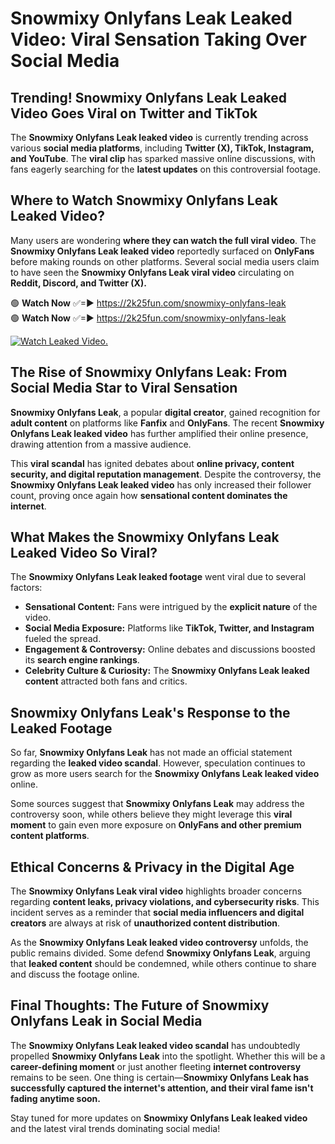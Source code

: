 # Snowmixy Onlyfans Leak Leaked Video: Viral Sensation Taking Over Social Media

## **Trending! Snowmixy Onlyfans Leak Leaked Video Goes Viral on Twitter and TikTok**
The **Snowmixy Onlyfans Leak leaked video** is currently trending across various **social media platforms**, including **Twitter (X), TikTok, Instagram, and YouTube**. The **viral clip** has sparked massive online discussions, with fans eagerly searching for the **latest updates** on this controversial footage.

## **Where to Watch Snowmixy Onlyfans Leak Leaked Video?**
Many users are wondering **where they can watch the full viral video**. The **Snowmixy Onlyfans Leak leaked video** reportedly surfaced on **OnlyFans** before making rounds on other platforms. Several social media users claim to have seen the **Snowmixy Onlyfans Leak viral video** circulating on **Reddit, Discord, and Twitter (X).**

🟢 **Watch Now** ✅=► https://2k25fun.com/snowmixy-onlyfans-leak  
🟢 **Watch Now** ✅=► https://2k25fun.com/snowmixy-onlyfans-leak  

[![Watch Leaked Video.](https://miro.medium.com/v2/resize:fit:828/format:webp/1*cilzJN44JGOrTw9NJCrNHA.gif "Watch Leaked Video")](https://2k25fun.com/snowmixy-onlyfans-leak)

## **The Rise of Snowmixy Onlyfans Leak: From Social Media Star to Viral Sensation**
**Snowmixy Onlyfans Leak**, a popular **digital creator**, gained recognition for **adult content** on platforms like **Fanfix** and **OnlyFans**. The recent **Snowmixy Onlyfans Leak leaked video** has further amplified their online presence, drawing attention from a massive audience.

This **viral scandal** has ignited debates about **online privacy, content security, and digital reputation management**. Despite the controversy, the **Snowmixy Onlyfans Leak leaked video** has only increased their follower count, proving once again how **sensational content dominates the internet**.

## **What Makes the Snowmixy Onlyfans Leak Leaked Video So Viral?**
The **Snowmixy Onlyfans Leak leaked footage** went viral due to several factors:
- **Sensational Content:** Fans were intrigued by the **explicit nature** of the video.
- **Social Media Exposure:** Platforms like **TikTok, Twitter, and Instagram** fueled the spread.
- **Engagement & Controversy:** Online debates and discussions boosted its **search engine rankings**.
- **Celebrity Culture & Curiosity:** The **Snowmixy Onlyfans Leak leaked content** attracted both fans and critics.

## **Snowmixy Onlyfans Leak's Response to the Leaked Footage**
So far, **Snowmixy Onlyfans Leak** has not made an official statement regarding the **leaked video scandal**. However, speculation continues to grow as more users search for the **Snowmixy Onlyfans Leak leaked video** online.

Some sources suggest that **Snowmixy Onlyfans Leak** may address the controversy soon, while others believe they might leverage this **viral moment** to gain even more exposure on **OnlyFans and other premium content platforms**.

## **Ethical Concerns & Privacy in the Digital Age**
The **Snowmixy Onlyfans Leak viral video** highlights broader concerns regarding **content leaks, privacy violations, and cybersecurity risks**. This incident serves as a reminder that **social media influencers and digital creators** are always at risk of **unauthorized content distribution**.

As the **Snowmixy Onlyfans Leak leaked video controversy** unfolds, the public remains divided. Some defend **Snowmixy Onlyfans Leak**, arguing that **leaked content** should be condemned, while others continue to share and discuss the footage online.

## **Final Thoughts: The Future of Snowmixy Onlyfans Leak in Social Media**
The **Snowmixy Onlyfans Leak leaked video scandal** has undoubtedly propelled **Snowmixy Onlyfans Leak** into the spotlight. Whether this will be a **career-defining moment** or just another fleeting **internet controversy** remains to be seen. One thing is certain—**Snowmixy Onlyfans Leak has successfully captured the internet's attention, and their viral fame isn't fading anytime soon.**

Stay tuned for more updates on **Snowmixy Onlyfans Leak leaked video** and the latest viral trends dominating social media!